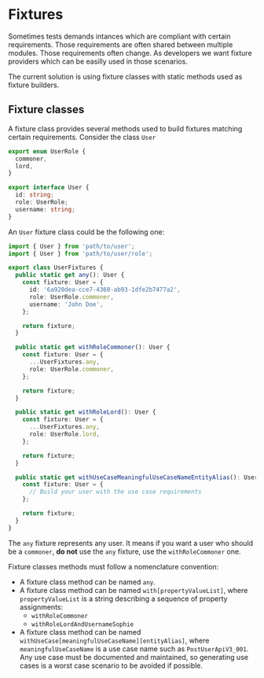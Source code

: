 # Fixtures

Sometimes tests demands intances which are compliant with certain requirements. Those requirements are often shared between multiple modules. Those requirements often change. As developers we want fixture providers which can be easilly used in those scenarios.

The current solution is using fixture classes with static methods used as fixture builders.

## Fixture classes

A fixture class provides several methods used to build fixtures matching certain requirements. Consider the class `User`

```ts
export enum UserRole {
  commoner,
  lord,
}

export interface User {
  id: string;
  role: UserRole;
  username: string;
}

```

An `User` fixture class could be the following one:

```ts
import { User } from 'path/to/user';
import { User } from 'path/to/user/role';

export class UserFixtures {
  public static get any(): User {
    const fixture: User = {
      id: '6a920dea-cce7-4360-ab93-1dfe2b7477a2',
      role: UserRole.commoner,
      username: 'John Doe',
    };

    return fixture;
  }

  public static get withRoleCommoner(): User {
    const fixture: User = {
      ...UserFixtures.any,
      role: UserRole.commoner,
    };

    return fixture;
  }

  public static get withRoleLord(): User {
    const fixture: User = {
      ...UserFixtures.any,
      role: UserRole.lord,
    };

    return fixture;
  }

  public static get withUseCaseMeaningfulUseCaseNameEntityAlias(): User {
    const fixture: User = {
      // Build your user with the use case requirements
    };

    return fixture;
  }
}

```

The `any` fixture represents any user. It means if you want a user who should be a `commoner`, **do not** use the `any` fixture, use the `withRoleCommoner` one.

Fixture classes methods must follow a nomenclature convention:
- A fixture class method can be named `any`.
- A fixture class method can be named `with[propertyValueList]`, where `propertyValueList` is a string describing a sequence of property assignments:
  - `withRoleCommoner`
  - `withRoleLordAndUsernameSophie`
- A fixture class method can be named `withUseCase[meaningfulUseCaseName][entityAlias]`, where `meaningfulUseCaseName` is a use case name such as `PostUserApiV3_001`. Any use case must be documented and maintained, so generating use cases is a worst case scenario to be avoided if possible.
